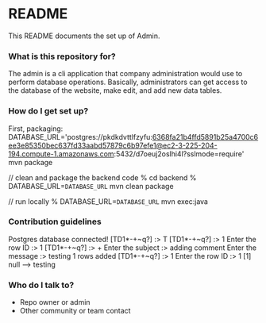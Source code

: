 # README #

This README documents the set up of Admin.

### What is this repository for? ###

The admin is a cli application that company administration would use to perform database operations.
Basically, administrators can get access to the database of the website, make edit, and add new data tables.

### How do I get set up? ###

First, packaging: DATABASE_URL='postgres://pkdkdvttlfzyfu:6368fa21b4ffd5891b25a4700c6ee3e85350bec637fd33aabd57879c6b97efe1@ec2-3-225-204-194.compute-1.amazonaws.com:5432/d7oeuj2oslhi4l?sslmode=require' mvn package

// clean and package the backend code
% cd backend
% DATABASE_URL=`DATABASE_URL` mvn clean package

// run locally
% DATABASE_URL=`DATABASE_URL` mvn exec:java
### Contribution guidelines ###

Postgres database connected!
[TD1*-+~q?] :> T
[TD1*-+~q?] :> 1
Enter the row ID :> 1
[TD1*-+~q?] :> +
Enter the subject :> adding comment
Enter the message :> testing
1 rows added
[TD1*-+~q?] :> 1
Enter the row ID :> 1
  [1] null
  --> testing


### Who do I talk to? ###

* Repo owner or admin
* Other community or team contact